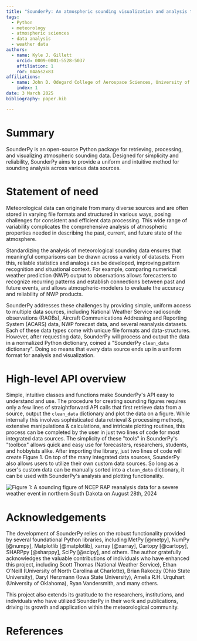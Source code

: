 ```yaml
---
title: "SounderPy: An atmospheric sounding visualization and analysis tool for Python"
tags:
  - Python
  - meteorology
  - atmospheric sciences
  - data analysis
  - weather data
authors:
  - name: Kyle J. Gillett
    orcid: 0009-0001-5528-5037
    affiliation: 1
    ror: 04a5szx83
affiliations:
  - name: John D. Odegard College of Aerospace Sciences, University of North Dakota, United States
    index: 1
date: 3 March 2025
bibliography: paper.bib

---
```



# Summary

SounderPy is an open-source Python package for retrieving, processing, and
visualizing atmospheric sounding data. Designed for simplicity and reliability, SounderPy aims
to provide a uniform and intuitive method for sounding analysis across various data
sources. 

# Statement of need

Meteorological data can originate from many diverse sources and are often stored in varying 
file formats and structured in various ways, posing challenges for consistent and
efficient data processing. This wide range of variability complicates the comprehensive
analysis of atmospheric properties needed in describing the past, current, and future
state of the atmosphere.

Standardizing the analysis of meteorological sounding data ensures that meaningful comparisons 
can be drawn across a variety of datasets. From this, reliable statistics and analogs
can be developed, improving pattern recognition and situational context. For example, 
comparing numerical weather prediction (NWP) output to observations allows 
forecasters to recognize recurring patterns and establish connections between past and 
future events, and allows atmospheric-modelers to evaluate the accuracy and reliability of 
NWP products.

SounderPy addresses these challenges by providing simple, uniform access to multiple data sources,
including National Weather Service radiosonde observations (RAOBs), Aircraft Communications 
Addressing and Reporting System (ACARS) data, NWP forecast data, and several reanalysis 
datasets. Each of these data types come with unique file formats and data-structures. However, 
after requesting data, SounderPy will process and output the data in a normalized Python 
dictionary, coined a "SounderPy `clean_data` dictionary". Doing so means that every data
source ends up in a uniform format for analysis and visualization.


# High-level API overview

Simple, intuitive classes and functions make SounderPy's API easy to understand and
use. The procedure for creating sounding figures requires only a few lines of 
straightforward API calls that first retrieve data from a source, output the `clean_data`
dictionary and plot the data on a figure. While internally this involves sophisticated
data retrieval & processing methods, extensive manipulations & calculations, and
intricate plotting routines, this process can be completed by the user in just two lines
of code for most integrated data sources. The simplicity of these "tools" in SounderPy's 
"toolbox" allows quick and easy use for forecasters, researchers, students, and hobbyists
alike. After importing the library, just two lines of code will create Figure 1. On top 
of the many integrated data sources, SounderPy also allows users to utilize their own
custom data sources. So long as a user's custom data can be manually sorted into a 
`clean_data` dictionary, it can be used with SounderPy's analysis and plotting functionality. 




![Figure 1: A sounding figure of NCEP RAP reanalysis data for a severe weather event in northern South Dakota on August 28th, 2024](figure_1.jpg)

# Acknowledgements

The development of SounderPy relies on the robust functionality provided by
several foundational Python libraries, including MetPy [@metpy], NumPy [@numpy], 
Matplotlib [@matplotlib], xarray [@xarray], Cartopy [@cartopy], SHARPpy [@sharppy], 
SciPy [@scipy], and others. The author gratefully acknowledges the valuable 
contributions of individuals who have enhanced this project, including
Scott Thomas (National Weather Service), Ethan O’Neill (University of North 
Carolina at Charlotte), Brian Rakoczy (Ohio State University), Daryl Herzmann (Iowa State
University), Amelia R.H. Urquhart (University of Oklahoma), Ryan Vandersmith, and many others.

This project also extends its gratitude to the researchers, institutions, and 
individuals who have utilized SounderPy in their work and publications, driving
its growth and application within the meteorological community.

# References
